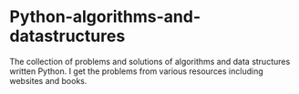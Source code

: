 # Python-algorithms-and-datastructures
The collection of problems and solutions of algorithms and data structures written Python.
I get the problems from various resources including websites and books.
